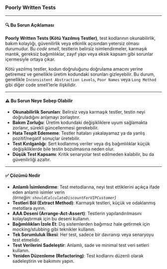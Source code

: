 ### Poorly Written Tests

---

#### 🔍 Bu Sorun Açıklaması

**Poorly Written Tests (Kötü Yazılmış Testler)**, test kodlarının okunabilirlik, bakım kolaylığı, güvenilirlik veya etkinlik açısından yetersiz olması durumudur. Bu *code smell*, testlerin belirsiz isimlendirmeler, karmaşık mantık, gereksiz bağımlılıklar, zayıf yapı veya eksik kapsam gibi sorunlar içermesiyle ortaya çıkar.

Kötü yazılmış testler, kodun doğruluğunu doğrulama amacını yerine getiremez ve genellikle üretim kodundaki sorunları gizleyebilir. Bu durum, genellikle `Inconsistent Abstraction Levels`, `Poor Names` veya `Long Method` gibi diğer code smell’lerle ilişkilidir.

---

#### ⚠️ Bu Sorun Neye Sebep Olabilir

- **Okunabilirlik Sorunları**: Belirsiz veya karmaşık testler, testin neyi doğruladığını anlamayı zorlaştırır.
- **Bakım Zorluğu**: Üretim kodundaki değişikliklere uyum sağlamakta zorlanır, sürekli güncellenmesi gerekebilir.
- **Hata Tespit Edememe**: Testler hataları yakalayamaz ya da yanlış pozitif/negatif sonuçlar üretebilir.
- **Test Kırılganlığı**: Sert kodlanmış veriler veya dış bağımlılıklar küçük değişikliklerde bile testin bozulmasına neden olur.
- **Düşük Test Kapsamı**: Kritik senaryolar test edilmeden kalabilir, bu da güvenilirliği azaltır.

---

#### ✅ Çözümü Nedir

- **Anlamlı İsimlendirme**: Test metodlarına, neyi test ettiklerini açıkça ifade eden anlamlı isimler verin  
  *(örneğin: `shouldCalculateDiscountForVIPCustomer`)*
- **Testleri Böl (Extract Method)**: Karmaşık testleri, küçük ve odaklanmış metotlara ayırın.
- **AAA Deseni (Arrange-Act-Assert)**: Testlerin yapılandırılmasını kolaylaştırmak için bu deseni kullanın.
- **Bağımlılıkları İzole Et**: Dış sistemlerden bağımsız hale getirmek için mocking/stubbing gibi teknikler kullanın.
- **Tek Sorumluluk İlkesi**: Her test, sadece bir davranışı veya senaryoyu test etmelidir.
- **Test Verilerini Sadeleştir**: Anlamlı, sade ve minimal test veri setleri kullanın.
- **Yeniden Düzenleme (Refactoring)**: Test kodlarını düzenli olarak sadeleştirin ve bakımını yapın.
